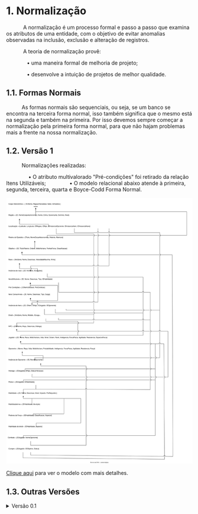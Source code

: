 # **1. Normalização**

&emsp;&emsp;&emsp; A normalização é um processo formal e passo a passo que examina os atributos de uma entidade, com o objetivo de evitar anomalias observadas na inclusão, exclusão e alteração de registros.

&emsp;&emsp;&emsp; A teoria de normalização provê:

&emsp;&emsp;&emsp;&emsp;• uma maneira formal de melhoria de projeto;

&emsp;&emsp;&emsp;&emsp;• desenvolve a intuição de projetos de melhor qualidade.

## **1.1. Formas Normais**
&emsp;&emsp;&emsp;As formas normais são sequenciais, ou seja, se um banco se encontra na terceira forma normal, isso também significa que o mesmo está na segunda e também na primeira. Por isso devemos sempre começar a normalização pela primeira forma normal, para que não hajam problemas mais a frente na nossa normalização.

## **1.2. Versão 1**

&emsp;&emsp;&emsp;Normalizações realizadas:

&emsp;&emsp;&emsp;&emsp; • O atributo multivalorado "Pré-condições" foi retirado da relação Itens Utilizáveis;
&emsp;&emsp;&emsp;&emsp; • O modelo relacional abaixo atende à primeira, segunda, terceira, quarta e Boyce-Codd Forma Normal.

![Normalização v1](modulo3/../img/normal-v1.svg)

<a href="https://sbd1.github.io/Grupo02-starWars/modulo3/img/normal-v1.svg" target="_blank">Clique aqui</a> para ver o modelo com mais detalhes.

## **1.3. Outras Versões**

<details>
  <summary>Versão 0.1</summary> 

  <img src="https://sbd1.github.io/Grupo02-starWars/modulo3/img/normal-v0.1.svg" alt="Modelo Relacional v0.2">

  <a href="https://sbd1.github.io/Grupo02-starWars/modulo3/img/normal-v0.1.svg" target="_blank">Clique aqui</a> para ver o modelo com mais detalhes.
</details>
